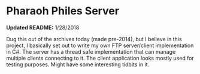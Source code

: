 # Pharaoh Philes Server

**Updated README:** 1/28/2018

Dug this out of the archives today (made pre-2014), but I believe in this project, I basically set out to write my own FTP server/client implementation in C#. The server has a thread safe implementation that can manage multiple clients connecting to it. The client application looks mostly used for testing purposes. Might have some interesting tidbits in it.
